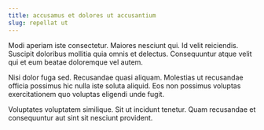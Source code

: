 ```yaml
---
title: accusamus et dolores ut accusantium
slug: repellat ut
---
```


Modi aperiam iste consectetur. Maiores nesciunt qui. Id velit reiciendis. Suscipit doloribus mollitia quia omnis et delectus. Consequuntur atque velit qui et eum beatae doloremque vel autem.

Nisi dolor fuga sed. Recusandae quasi aliquam. Molestias ut recusandae officia possimus hic nulla iste soluta aliquid. Eos non possimus voluptas exercitationem quo voluptas eligendi unde fugit.

Voluptates voluptatem similique. Sit ut incidunt tenetur. Quam recusandae et consequuntur aut sint sit nesciunt provident.
